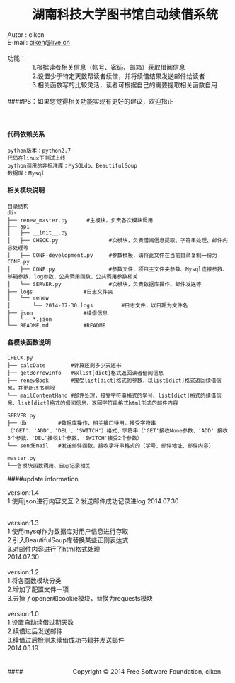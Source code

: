 　　湖南科技大学图书馆自动续借系统
==============================================================
Autor : ciken  <br />
E-mail: ciken@live.cn  <br />
  <br />
功能：  <br />
　　　　1.根据读者相关信息（帐号、密码、邮箱）获取借阅信息  <br />
　　　　2.设置少于特定天数帮读者续借，并将续借结果发送邮件给读者  <br />
　　　　3.相关函数写的比较灵活，读者可根据自己的需要提取相关函数自用  <br />
  <br />
####PS：如果您觉得相关功能实现有更好的建议，欢迎指正<br />
<br />
<br />
#### 代码依赖关系
	python版本：python2.7
	代码在linux下测试上线
	python调用的非标准库：MySQLdb、BeautifulSoup
	数据库：Mysql


#### 相关模块说明
	目录结构
	dir
	├── renew_master.py 	 #主模块，负责各次模块调用
	├── api
	│   ├── __init__.py
	│   ├── CHECK.py 			    #次模块，负责借阅信息提取、字符串处理、邮件内容处理等
	│   ├── CONF-development.py 	#参数模板，请将此文件在当前目录复制一份为CONF.py
	│   ├── CONF.py 				#参数文件，项目主文件夹参数、Mysql连接参数、邮箱参数、log参数、公共调用函数、公共调用参数相关
	│   └── SERVER.py 				#次模块，负责数据库操作、邮件发送等
	├── logs				#日志文件夹
	│   └── renew
	│       └── 2014-07-30.logs 		#日志文件，以日期为文件名
	├── json				#续借信息
	│   └── *.json
	└── README.md 			#README



#### 各模块函数说明
	CHECK.py
	├── calcDate		#计算还剩多少天还书
	├──	getBorrowInfo 	#以list[dict]格式返回读者借阅信息
	├──	renewBook		#接受list[dict]格式的参数，以list[dict]格式返回续借信息，并更新还书期限
	└──	mailContentHand #邮件处理，接受字符串格式的学号、list[dict]格式的续借信息、list[dict]格式的借阅信息，返回字符串格式html形式的邮件内容

	SERVER.py
	├──	db			#数据库操作，相关接口待用。接受字符串（'GET'、'ADD'、'DEL'、'SWITCH'）格式、字符串（'GET'接收None参数、'ADD' 接收3个参数、'DEL'接收1个参数、'SWITCH'接受2个参数）
	└──	sendEmail	#发送邮件函数，接收字符串格式的（学号、邮件地址、邮件内容）

	master.py
	└──各模块函数调用、日志记录相关



####update information

version:1.4 <br />
1.使用json进行内容交互
2.发送邮件成功记录进log
2014.07.30 <br />
 <br />

version:1.3 <br />
1.使用mysql作为数据库对用户信息进行存取 <br />
2.引入BeautifulSoup库替换某些正则表达式 <br />
3.对邮件内容进行了html格式处理 <br />
2014.07.30 <br />
 <br />
version:1.2  <br />
1.将各函数模块分类  <br />
2.增加了配置文件一项  <br />
3.去掉了opener和cookie模块，替换为requests模块 <br />
 <br />
version:1.0 <br />
1.设置自动续借过期天数 <br />
2.续借过后发送邮件 <br />
3.续借过后检测未续借成功书籍并发送邮件 <br />
2014.03.19 <br />
<br /><br />
####　　　　　　　　Copyright © 2014 Free Software Foundation, ciken
